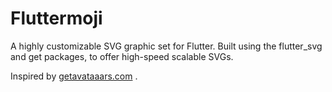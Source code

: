 # Fluttermoji

A highly customizable SVG graphic set for Flutter. Built using the flutter_svg and get packages, to offer high-speed scalable SVGs.

Inspired by [getavataaars.com](https://getavataaars.com/) .
